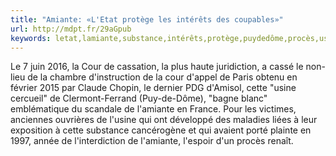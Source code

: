 ```yaml
---
title: "Amiante: «L'Etat protège les intérêts des coupables»"
url: http://mdpt.fr/29aGpub
keywords: letat,lamiante,substance,intérêts,protège,puydedôme,procès,usine,porté,scandale,renaît,coupables,victimes,cour,amiante
---
```

Le 7 juin 2016, la Cour de cassation, la plus haute juridiction, a cassé le non-lieu de la chambre d'instruction de la cour d'appel de Paris obtenu en février 2015 par Claude Chopin, le dernier PDG d'Amisol, cette "usine cercueil" de Clermont-Ferrand (Puy-de-Dôme), "bagne blanc" emblématique du scandale de l'amiante en France. Pour les victimes, anciennes ouvrières de l'usine qui ont développé des maladies liées à leur exposition à cette substance cancérogène et qui avaient porté plainte en 1997, année de l'interdiction de l'amiante, l'espoir d'un procès renaît.
